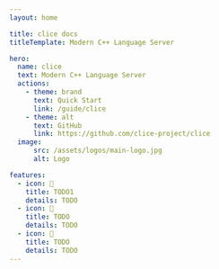 ```yaml
---
layout: home

title: clice docs
titleTemplate: Modern C++ Language Server

hero:
  name: clice
  text: Modern C++ Language Server
  actions:
    - theme: brand
      text: Quick Start
      link: /guide/clice
    - theme: alt
      text: GitHub
      link: https://github.com/clice-project/clice
  image:
      src: /assets/logos/main-logo.jpg
      alt: Logo

features:
  - icon: 📝
    title: TODO1
    details: TODO
  - icon: 💖
    title: TODO
    details: TODO
  - icon: 🚀
    title: TODO
    details: TODO
---
```

<Confetti />